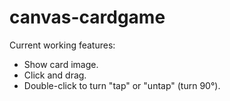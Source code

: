 # canvas-cardgame
Current working features:
* Show card image.
* Click and drag.
* Double-click to turn "tap" or "untap" (turn 90°).
